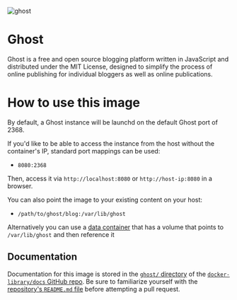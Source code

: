 [appurl]: http://en.wikipedia.org/wiki/Ghost_blogging_platform
![[ghost](https://raw.githubusercontent.com/docker-library/docs/c5b6d94dc8f0557925ab37ca43141c0efc5cc363/ghost/logo.png)][appurl]

# Ghost

Ghost is a free and open source blogging platform written in JavaScript and distributed under the MIT License, designed to simplify the process of online publishing for individual bloggers as well as online publications.

# How to use this image

By default, a Ghost instance will be launchd on the default Ghost port of 2368.

If you'd like to be able to access the instance from the host without the container's IP, standard port mappings can be used:

* `8080:2368`

Then, access it via `http://localhost:8080` or `http://host-ip:8080` in a browser.

You can also point the image to your existing content on your host:

* `/path/to/ghost/blog:/var/lib/ghost`

Alternatively you can use a [data container](http://docs.docker.com/engine/tutorials/dockervolumes/) that has a volume that points to `/var/lib/ghost` and then reference it

## Documentation

Documentation for this image is stored in the [`ghost/` directory](https://github.com/docker-library/docs/tree/master/ghost) of the [`docker-library/docs` GitHub repo](https://github.com/docker-library/docs). Be sure to familiarize yourself with the [repository's `README.md` file](https://github.com/docker-library/docs/blob/master/README.md) before attempting a pull request.
